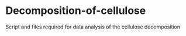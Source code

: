 # Decomposition-of-cellulose
Script and files required for data analysis of the cellulose decomposition
